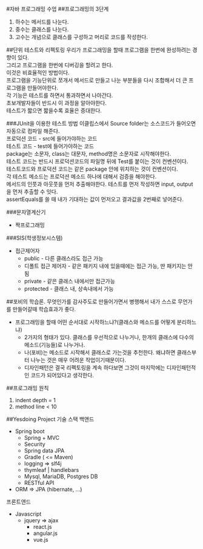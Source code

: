 #자바 프로그래밍 수업
##프로그래밍의 3단계
  1. 하수는 메서드를 나눈다.
  2. 중수는 클래스를 나눈다.
  3. 고수는 개념으로 클래스를 구성하고 머리로 코드를 작성한다.

##단위 테스트와 리펙토링
  우리가 프로그래밍을 할때 프로그램을 한번에 완성하려는 경향이 있다.   
  그리고 프로그램을 한번에 디버깅을 할려고 한다.    
  이것은 비효율적인 방법이다.   
  프로그램을 기능단위로 쪼개서 메서드로 만들고 나눈 부분들을 다시 조합해서 더 큰 프로그램을 만들어야한다.    
  각 기능은 테스트를 하면서 통과하면서 나아간다.    
  초보개발자들이 반드시 이 과정을 알아야한다.    
  테스트가 짧으면 짧을수록 효율은 증대한다.

###JUnit을 이용한 테스트 방법
  이클립스에서 Source folder는 소스코드가 들어오면 자동으로 컴파일 해준다.    
  프로덕션 코드 - src에 들어가야하는 코드    
  테스트 코드 - test에 들어가야하는 코드    
  package는 소문자, class는 대문자, method명은 소문자로 시작해야한다.   
  테스트 코드는 반드시 프로덕션코드의 파일명 뒤에 Test를 붙이는 것이 컨벤션이다.    
  테스트코드와 프로덕션 코드는 같은 package 안에 위치하는 것이 컨벤션이다.    
  각 테스트 메소드는 프로덕션 메소드 하나에 대해서 검증을 해야한다.   
  메서드의 인풋과 아웃풋을 먼저 추출해야한다. 테스트를 먼저 작성하면 input, output을 먼저 추출할 수 잇다.   
  assertEquals를 쓸 때 내가 기대하는 값이 먼저오고 결과값을 2번째로 넣어준다.   

###문자열계산기
  * 짝프로그래밍    

###SIS(학생정보시스템)
  * 접근제어자
    * public - 다른 클래스라도 접근 가능
    * 디폴트 접근 제어자 - 같은 패키지 내에 있을때에는 접근 가능, 딴 패키지는 안됨
    * private - 같은 클래스 내에서만 접근가능
    * protected - 클래스 내, 상속내에서 가능

##포비의 학습론.
  무엇인가를 감사주도로 만들어가면서 병행해서 내가 스스로 무언가를 만들어갈때 학습효과가 좋다.
  * 프로그래밍을 할때 어떤 순서대로 시작하느냐?(클래스와 메소드를 어떻게 분리하느냐)
    * 2가지의 형태가 있다. 클래스를 우선적으로 나누거나, 한개의 클래스에 다수의 메소드(기능들)로 나누거나.
    * 나(포비)는 메소드로 시작해서 클래스로 가는것을 추천한다. 왜냐하면 클래스부터 나누는 것은 매우 어려운 작업이기때문이다.
    * 디자인패턴은 결국 리펙토링을 계속 하다보면 그것이 마지막에는 디자인패턴적인 코드가 되어있다고 생각한다.

##프로그래밍 원칙
  1. indent depth = 1
  2. method line < 10

##Yesdoing Project 기술 스택
백앤드
  * Spring boot
    * Spring + MVC
    * Security
    * Spring data JPA
    * Gradle ( <= Maven)
    * logging => slf4j
    * thymleaf | handlebars
    * Mysql, MariaDB, Postgres DB
    * RESTful API
  * ORM => JPA (hibernate, ...)   

  프론트앤드
  * Javascript
    * jquery => ajax
      * react.js
      * angular.js
      * vue.js
